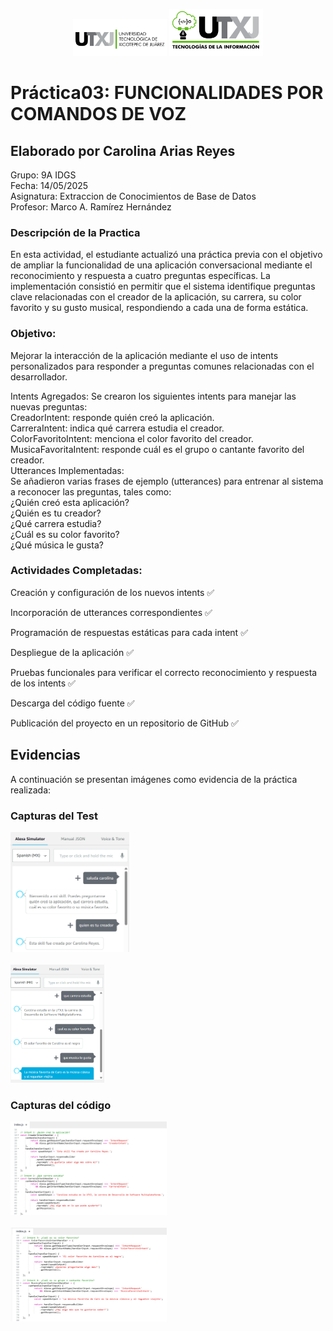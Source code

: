 <p align="center">
  <img src="Practica03/img/image.png" alt="Logo 1" width="150"/>
  <img src="Practica03/img/logo_ti.png" alt="Logo 2" width="150"/>
</p>

# Práctica03: FUNCIONALIDADES POR COMANDOS DE VOZ

## Elaborado por Carolina Arias Reyes
Grupo: 9A IDGS
<br>
Fecha: 14/05/2025
<br>
Asignatura: Extraccion de Conocimientos de Base de Datos
<br>
Profesor: Marco A. Ramírez Hernández

### Descripción de la Practica
En esta actividad, el estudiante actualizó una práctica previa con el objetivo de ampliar la funcionalidad de una aplicación conversacional mediante el reconocimiento y respuesta a cuatro preguntas específicas. La implementación consistió en permitir que el sistema identifique preguntas clave relacionadas con el creador de la aplicación, su carrera, su color favorito y su gusto musical, respondiendo a cada una de forma estática.

### Objetivo:
Mejorar la interacción de la aplicación mediante el uso de intents personalizados para responder a preguntas comunes relacionadas con el desarrollador.

Intents Agregados:
Se crearon los siguientes intents para manejar las nuevas preguntas:
<br>
CreadorIntent: responde quién creó la aplicación.
<br>
CarreraIntent: indica qué carrera estudia el creador.
<br>
ColorFavoritoIntent: menciona el color favorito del creador.
<br>
MusicaFavoritaIntent: responde cuál es el grupo o cantante favorito del creador.
<br>
Utterances Implementadas:
<br>
Se añadieron varias frases de ejemplo (utterances) para entrenar al sistema a reconocer las preguntas, tales como:
<br>
¿Quién creó esta aplicación?
<br>
¿Quién es tu creador?
<br>
¿Qué carrera estudia?
<br>
¿Cuál es su color favorito?
<br>
¿Qué música le gusta?

### Actividades Completadas:
Creación y configuración de los nuevos intents ✅

Incorporación de utterances correspondientes ✅

Programación de respuestas estáticas para cada intent ✅

Despliegue de la aplicación ✅

Pruebas funcionales para verificar el correcto reconocimiento y respuesta de los intents ✅

Descarga del código fuente ✅

Publicación del proyecto en un repositorio de GitHub ✅



## Evidencias

A continuación se presentan imágenes como evidencia de la práctica realizada:

### Capturas del Test
<img src="Practica03/imgevidencias/image1.png" alt="Logo 1" width="190"/>
<br><br>
<img src="Practica03/imgevidencias/image2.png" alt="Logo 1" width="150"/>

### Capturas del código
<img src="Practica03/imgevidencias/image3.png" alt="Logo 1" width="250" height="150"/>
<br> <br>
<img src="Practica03/imgevidencias/image4.png" alt="Logo 1" width="250" height="150"/>

<!-- Puedes agregar más secciones o imágenes según lo necesites -->
